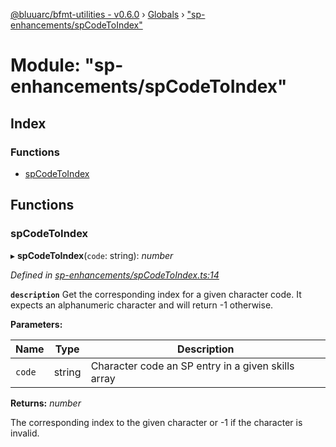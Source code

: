 [@bluuarc/bfmt-utilities - v0.6.0](../README.md) › [Globals](../globals.md) › ["sp-enhancements/spCodeToIndex"](_sp_enhancements_spcodetoindex_.md)

# Module: "sp-enhancements/spCodeToIndex"

## Index

### Functions

* [spCodeToIndex](_sp_enhancements_spcodetoindex_.md#spcodetoindex)

## Functions

###  spCodeToIndex

▸ **spCodeToIndex**(`code`: string): *number*

*Defined in [sp-enhancements/spCodeToIndex.ts:14](https://github.com/BluuArc/bfmt-utilities/blob/master/src/sp-enhancements/spCodeToIndex.ts#L14)*

**`description`** Get the corresponding index for a given character code.
It expects an alphanumeric character and will return -1 otherwise.

**Parameters:**

Name | Type | Description |
------ | ------ | ------ |
`code` | string | Character code an SP entry in a given skills array |

**Returns:** *number*

The corresponding index to the given character or -1 if the
character is invalid.
